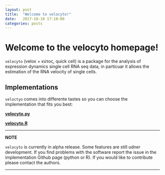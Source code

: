 ```yaml
---
layout: post
title:  "Welcome to velocyto!"
date:   2017-10-10 17:10:00
categories: posts
---
```


# Welcome to the velocyto homepage!

`velocyto` (velox + κύτος, quick cell) is a package for the analysis of expression dynamics single cell RNA seq data, in particuar it allows the estimation of the RNA velocity of single cells.

## Implementations

`veloctyo` comes into differente tastes so you can choose the implementation that fits you best:

[**velocyto.py**](http://velocyto.org/velocyto.py/)

[**velocyto.R**](http://velocyto.org/velocyto.py/)



---
**NOTE**

`velocyto` is currently in alpha release. Some features are still udner development. If you find problems with the software report the issue in the implementation Github page (python or R). If you would like to contribute please contact the authors.

---

